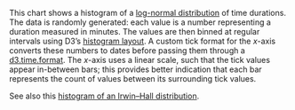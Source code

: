 This chart shows a histogram of a [log-normal distribution](http://en.wikipedia.org/wiki/Log-normal_distribution) of time durations. The data is randomly generated: each value is a number representing a duration measured in minutes. The values are then binned at regular intervals using D3’s [histogram layout](https://github.com/mbostock/d3/wiki/Histogram-Layout#wiki-histogram). A custom tick format for the *x*-axis converts these numbers to dates before passing them through a [d3.time.format](https://github.com/mbostock/d3/wiki/Time-Formatting). The *x*-axis uses a linear scale, such that the tick values appear in-between bars; this provides better indication that each bar represents the count of values between its surrounding tick values.

See also this [histogram of an Irwin–Hall distribution](http://bl.ocks.org/3048450).